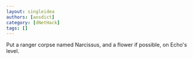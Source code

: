 ```yaml
---
layout: singleidea
authors: [aosdict]
category: [dNetHack]
tags: []
---
```

Put a ranger corpse named Narcissus, and a flower if possible, on Echo's level.
